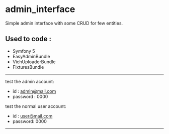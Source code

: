 # admin_interface

Simple admin interface with some CRUD for few entities.

Used to code  :
---
- Symfony 5
- EasyAdminBundle
- VichUploaderBundle
- FixturesBundle
---
  test the admin account:
  - id : admin@mail.com
  - password : 0000
  
 test the normal user account: 
 - id : user@mail.com
 - password: 0000
 
 ---
    
    
 